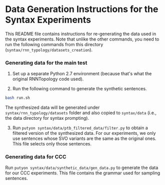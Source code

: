 # Data Generation Instructions for the Syntax Experiments

This README file contains instructions for re-generating the data used in the syntax experiments.
Note that unlike the other commands, you need to run the following commands from this directory (`syntax/rnn_typology/datasets_creation`).

### Generating data for the main test

1. Set up a separate Python 2.7 environment (because that's what the original RNNTopology code used).

2. Run the following command to generate the synthetic sentences.

``` bash
bash run.sh
```

The synthesized data will be generated under `syntax/rnn_typology/datasets` folder and also copied to `syntax/data` (i.e., the data directory for syntax prompting).

3. Run `putyon syntax/data/ptb_filtered_data/filter.py` to obtain a filtered version of the synthesized data. For our experiments, we only use sentences whose SVO variants are the same as the original ones. This file selects only those sentences.

### Generating data for CCC

Run `putyon syntax/data/synthetic_data/gen_data.py` to generate the data for our CCC experiments. This file contains the grammar used for sampling sentences.
